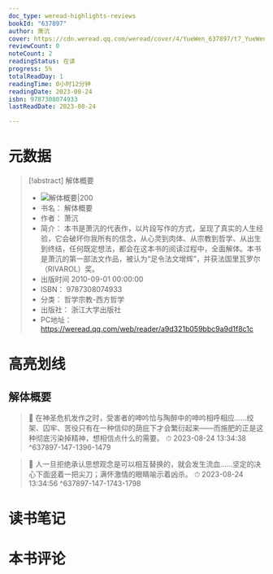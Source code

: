 ```yaml
---
doc_type: weread-highlights-reviews
bookId: "637897"
author: 萧沆
cover: https://cdn.weread.qq.com/weread/cover/4/YueWen_637897/t7_YueWen_637897.jpg
reviewCount: 0
noteCount: 2
readingStatus: 在读
progress: 5%
totalReadDay: 1
readingTime: 0小时12分钟
readingDate: 2023-08-24
isbn: 9787308074933
lastReadDate: 2023-08-24

---
```

# 元数据
> [!abstract] 解体概要
> - ![ 解体概要|200](https://cdn.weread.qq.com/weread/cover/4/YueWen_637897/t7_YueWen_637897.jpg)
> - 书名： 解体概要
> - 作者： 萧沆
> - 简介： 本书是萧沆的代表作，以片段写作的方式，呈现了真实的人生经验，它会破坏你我所有的信念，从心灵到肉体、从宗教到哲学、从出生到终结，任何既定想法，都会在这本书的阅读过程中，全面解体。本书是萧沆的第一部法文作品，被认为“足令法文增辉”，并获法国里瓦罗尔（RIVAROL）奖。
> - 出版时间 2010-09-01 00:00:00
> - ISBN： 9787308074933
> - 分类： 哲学宗教-西方哲学
> - 出版社： 浙江大学出版社
> - PC地址：https://weread.qq.com/web/reader/a9d321b059bbc9a9d1f8c1c

# 高亮划线

## 解体概要

> 📌 在神圣危机发作之时，受害者的呻吟恰与陶醉中的呻吟相呼相应……绞架、囚牢、苦役只有在一种信仰的荫庇下才会繁衍起来——而施肥的正是这种彻底污染掉精神，想相信点什么的需要。 
> ⏱ 2023-08-24 13:34:38 ^637897-147-1396-1479

> 📌 人一旦拒绝承认思想观念是可以相互替换的，就会发生流血……坚定的决心下面竖着一把尖刀；满怀激情的眼睛喻示着凶杀。 
> ⏱ 2023-08-24 13:34:56 ^637897-147-1743-1798

# 读书笔记

# 本书评论
